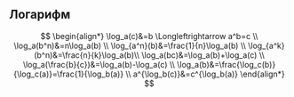 ## Логарифм
$$
\begin{align*}
\log_a(c)&=b \Longleftrightarrow a^b=c \\
\log_a(b^n)&=n\log_a(b) \\
\log_{a^n}(b)&=\frac{1}{n}\log_a(b) \\
\log_{a^k}(b^n)&=\frac{n}{k}\log_a(b)\\
\log_a(bc)&=\log_a(b)+\log_a(c) \\
\log_a(\frac{b}{c})&=\log_a(b)-\log_a(c) \\
\log_a(b)&=\frac{\log_c(b)}{\log_c(a)}=\frac{1}{\log_b(a)} \\
a^{\log_b(c)}&=c^{\log_b(a)}
\end{align*}
$$